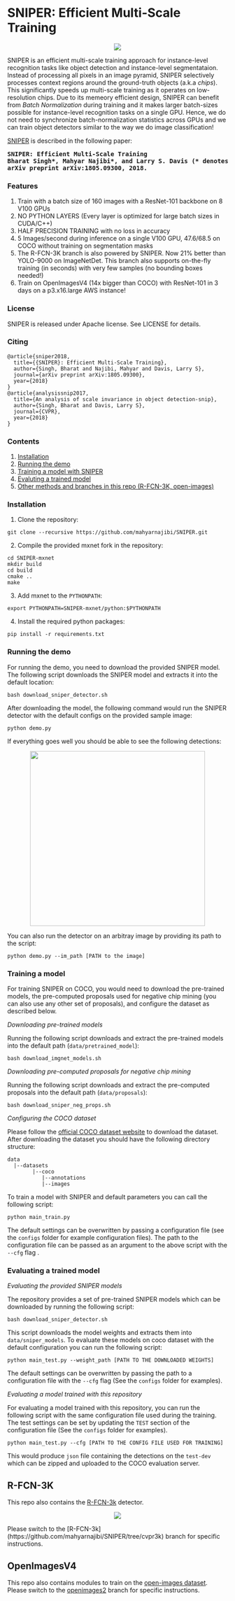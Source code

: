 # SNIPER: Efficient Multi-Scale Training

<p align="center">
<img src="data/demo/readme_figs/sniper.gif" />
 </p>

SNIPER is an efficient multi-scale training approach for instance-level recognition tasks like object detection and instance-level segmentataion. 
Instead of processing all pixels in an image pyramid, SNIPER selectively processes context regions around the ground-truth objects (a.k.a *chips*).
This significantly speeds up multi-scale training as it operates on low-resolution chips. 
Due to its memeory efficient design, SNIPER can benefit from *Batch Normalization* during training and it makes larger batch-sizes possible for instance-level recognition tasks on a single GPU. Hence, we do not need to synchronize batch-normalization statistics across GPUs and we can train object detectors similar to the way we do image classification!

[SNIPER](https://arxiv.org/abs/1805.09300) is described in the following paper:
<pre>
<b>SNIPER: Efficient Multi-Scale Training</b>
<b>Bharat Singh*, Mahyar Najibi*, and Larry S. Davis (* denotes equal contribution)</b>
<b>arXiv preprint arXiv:1805.09300, 2018.</b>
</pre>

### Features
1. Train with a batch size of 160 images with a ResNet-101 backbone on 8 V100 GPUs
2. NO PYTHON LAYERS (Every layer is optimized for large batch sizes in CUDA/C++)
3. HALF PRECISION TRAINING with no loss in accuracy
4. 5 Images/second during inference on a single V100 GPU, 47.6/68.5 on COCO without training on segmentation masks
5. The R-FCN-3K branch is also powered by SNIPER. Now 21% better than YOLO-9000 on ImageNetDet. This branch also supports on-the-fly training (in seconds) with very few samples (no bounding boxes needed!)
6. Train on OpenImagesV4 (14x bigger than COCO) with ResNet-101 in 3 days on a p3.x16.large AWS instance! 

### License
SNIPER is released under Apache license. See LICENSE for details.

### Citing
```
@article{sniper2018,
  title={{SNIPER}: Efficient Multi-Scale Training},
  author={Singh, Bharat and Najibi, Mahyar and Davis, Larry S},
  journal={arXiv preprint arXiv:1805.09300},
  year={2018}
}
@article{analysissnip2017,
  title={An analysis of scale invariance in object detection-snip},
  author={Singh, Bharat and Davis, Larry S},
  journal={CVPR},
  year={2018}
}
```

### Contents
1. [Installation](#install)
2. [Running the demo](#demo)
2. [Training a model with SNIPER](#training)
3. [Evaluting a trained model](#evaluating)
4. [Other methods and branches in this repo (R-FCN-3K, open-images)](#others)

<a name="install"> </a>
### Installation
1. Clone the repository:
```
git clone --recursive https://github.com/mahyarnajibi/SNIPER.git
```

2. Compile the provided mxnet fork in the repository:
```
cd SNIPER-mxnet
mkdir build
cd build
cmake ..
make
```

3. Add mxnet to the ```PYTHONPATH```:
```
export PYTHONPATH=SNIPER-mxnet/python:$PYTHONPATH
```

4. Install the required python packages:
```
pip install -r requirements.txt
```

<a name="demo"> </a>
### Running the demo
For running the demo, you need to download the provided SNIPER model. The following script downloads the SNIPER model and extracts it into the default location:
```
bash download_sniper_detector.sh
```
After downloading the model, the following command would run the SNIPER detector with the default configs on the provided sample image:
```
python demo.py
```
If everything goes well you should be able to see the following detections:
<p align="center">
<img src="data/demo/readme_figs/demo_detections.png" width="400px"/>
 </p>
 
You can also run the detector on an arbitray image by providing its path to the script:
```
python demo.py --im_path [PATH to the image]
```

<a name="training"></a>
### Training a model
For training SNIPER on COCO, you would need to download the pre-trained models, the pre-computed proposals used for negative chip mining
(you can also use any other set of proposals), and configure the dataset as described below.

*Downloading pre-trained models*

Running the following script downloads and extract the pre-trained models into the default path (```data/pretrained_model```):
```
bash download_imgnet_models.sh
```

*Downloading pre-computed proposals for negative chip mining*

Running the following script downloads and extract the pre-computed proposals into the default path (```data/proposals```):
```
bash download_sniper_neg_props.sh
```

*Configuring the COCO dataset*

Please follow the [official COCO dataset website](http://cocodataset.org/#download) to download the dataset. After downloading
the dataset you should have the following directory structure:
 ```
data
   |--datasets
         |--coco
            |--annotations
            |--images
```

To train a model with SNIPER and default parameters you can call the following script:
```
python main_train.py
```
The default settings can be overwritten by passing a configuration file (see the ```configs``` folder for example configuration files).
The path to the configuration file can be passed as an argument to the above script with the ```--cfg``` flag .


<a name="evaluating"></a>
### Evaluating a trained model
*Evaluating the provided SNIPER models*

The repository provides a set of pre-trained SNIPER models which can be downloaded by running the following script:
```
bash download_sniper_detector.sh
```
This script downloads the model weights and extracts them into ```data/sniper_models```. 
To evaluate these models on coco dataset with the default configuration you can run the following script:

```
python main_test.py --weight_path [PATH TO THE DOWNLOADED WEIGHTS]
```
The default settings can be overwritten by passing the path to a configuration file with the ```--cfg``` flag 
(See the ```configs``` folder for examples). 

*Evaluating a model trained with this repository*

For evaluating a model trained with this repository, you can run the following script with the same configuration file used during the training.
The test settings can be set by updating the ```TEST``` section of the configuration file (See the ```configs``` folder for examples).
```
python main_test.py --cfg [PATH TO THE CONFIG FILE USED FOR TRAINING]
```
This would produce ```json``` file containing the detections on the ```test-dev``` which can be zipped and uploaded to the COCO evaluation server.


## R-FCN-3K
This repo also contains the [R-FCN-3k](https://arxiv.org/abs/1712.01802) detector. 
<p align="center">
<img src="data/demo/readme_figs/rfcn_3k.png" />
</p>
Please switch to the [R-FCN-3k](https://github.com/mahyarnajibi/SNIPER/tree/cvpr3k) branch for specific instructions.

## OpenImagesV4
This repo also contains modules to train on the [open-images dataset](https://storage.googleapis.com/openimages/web/index.html). 
Please switch to the [openimages2](https://github.com/mahyarnajibi/SNIPER/tree/openimages2) branch for specific instructions.
